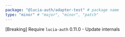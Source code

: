 ```yaml
---
package: "@lucia-auth/adapter-test" # package name
type: "minor" # "major", "minor", "patch"
---
```


[Breaking] Require `lucia-auth` 0.11.0
    - Update internals
